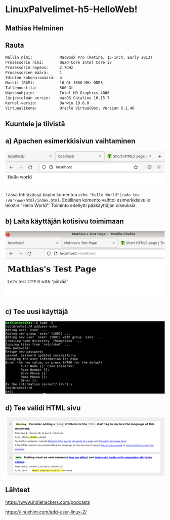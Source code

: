 # LinuxPalvelimet-h5-HelloWeb!

## Mathias Helminen

## Rauta
    Mallin nimi:            MacBook Pro (Retina, 15-inch, Early 2013)
    Prosessorin nimi:       Quad-Core Intel Core i7
    Prosessorin nopeus:     2,7GHz
    Prosessorien määrä:     1
    Ydinten kokonaismäärä:  4
    Muisti (RAM):           16 Gt 1600 MHz DDR3
    Tallennustila:          500 Gt
    Näytönohjain:           Intel HD Graphics 4000
    Järjestelmän versio:    macOS Catalina 10.15.7
    Kernel-versio:          Darwin 19.6.0
    Virtuaalikone:          Oracle VirtualBox, Version 6.1.40
    
## Kuuntele ja tiivistä

## a) Apachen esimerkkisivun vaihtaminen

![Add file: Upload](HelloWorld.png)

Tässä tehtävässä käytin komentoa ``echo "Hello World"|sudo tee /var/www/html/index.html``. Edellinen komento vaihtoi esimerkkisivulle tekstin "Hello World". Toiminto edellytti pääkäyttäjän oikeuksia.

## b) Laita käyttäjän kotisivu toimimaan

![Add file: Upload](kotisivu.png)



## c) Tee uusi käyttäjä

![Add file: Upload](esko.png)



## d) Tee validi HTML sivu

![Add file: Upload](validator.png)

## Lähteet
https://www.indiehackers.com/podcasts

https://linuxhint.com/add-user-linux-2/

